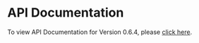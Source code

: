 # API Documentation
To view API Documentation for Version 0.6.4, please [click here](https://rawgit.com/appson/identity-public/master/v0.6.4/APISpecification/content/index.htm).
